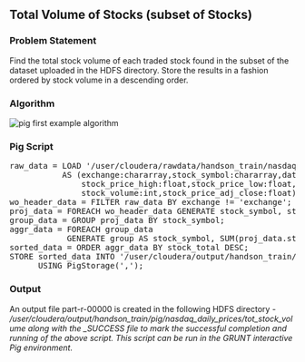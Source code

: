 ## Total Volume of Stocks (subset of Stocks)

### Problem Statement
Find the total stock volume of each traded stock found in the subset of the dataset uploaded in the HDFS directory. Store the results in a fashion ordered by stock volume in a descending order.

### Algorithm
![pig first example algorithm](https://cloud.githubusercontent.com/assets/19809692/26765343/2561ac20-4948-11e7-9956-40d2b3a3101d.JPG)

### Pig Script
<pre>
raw_data = LOAD '/user/cloudera/rawdata/handson_train/nasdaq_daily_prices' using PigStorage(',')
           AS (exchange:chararray,stock_symbol:chararray,date:chararray,stock_price_open:float,
               stock_price_high:float,stock_price_low:float,stock_price_close:float,
               stock_volume:int,stock_price_adj_close:float);
wo_header_data = FILTER raw_data BY exchange != 'exchange';
proj_data = FOREACH wo_header_data GENERATE stock_symbol, stock_volume;
group_data = GROUP proj_data BY stock_symbol;
aggr_data = FOREACH group_data 
            GENERATE group AS stock_symbol, SUM(proj_data.stock_volume) AS stock_total;
sorted_data = ORDER aggr_data BY stock_total DESC;
STORE sorted_data INTO '/user/cloudera/output/handson_train/pig/nasdaq_daily_prices/tot_stock_volume'
      USING PigStorage(',');
</pre>

### Output
An output file part-r-00000 is created in the following HDFS directory - <i>/user/cloudera/output/handson_train/pig/nasdaq_daily_prices/tot_stock_volume along with the <i>_SUCCESS</i> file to mark the successful completion and running of the above script. This script can be run in the GRUNT interactive Pig environment.
